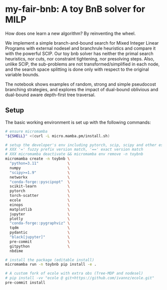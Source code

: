 # my-fair-bnb: A toy BnB solver for MILP

How does one learn a new algorithm? By reinventing the wheel.

We implement a simple branch-and-bound search for Mixed Integer Linear Programs with external nodesel and branchrule heuristics and compare it with the powerful SCIP. Our toy bnb solver has neither the primal search heuristics, nor cuts, nor constraint tightening, nor presolving steps. Also, unlike SCIP, the sub-problems are not transformed/simplified in each node, and the search space splitting is done only with respect to the original variable bounds.

The notebook shows examples of random, strong and simple pseudocost branching strategies, and explores the impact of dual-bound oblivious and dual-bound aware depth-first tree traversal.

## Setup

The basic working environment is set up with the following commands:

```bash
# ensure micromamba
"${SHELL}" <(curl -L micro.mamba.pm/install.sh)

# setup the developer's env including pytorch, scip, scipy and other essentials
# XXX '=' fuzzy prefix version match, '==' exact version match
# XXX micromamba deactivate && micromamba env remove -n toybnb
micromamba create -n toybnb \
  "python=3.11"             \
  numpy                     \
  "scipy>=1.9"              \
  networkx                  \
  "conda-forge::pyscipopt"  \
  scikit-learn              \
  pytorch                   \
  torch-scatter             \
  ecole                     \
  einops                    \
  matplotlib                \
  jupyter                   \
  plotly                    \
  "conda-forge::pygraphviz" \
  tqdm                      \
  pydantic                  \
  "black[jupyter]"          \
  pre-commit                \
  gitpython                 \
  nbdime

# install the package (editable install)
micromamba run -n toybnb pip install -e .

# A custom fork of ecole with extra obs (Tree-MDP and nodesel)
# pip install -vv "ecole @ git+https://github.com/ivannz/ecole.git"
pre-commit install
```
